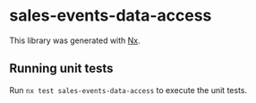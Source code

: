 # sales-events-data-access

This library was generated with [Nx](https://nx.dev).

## Running unit tests

Run `nx test sales-events-data-access` to execute the unit tests.
